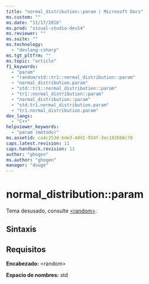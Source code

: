 ```yaml
---
title: "normal_distribution::param | Microsoft Docs"
ms.custom: ""
ms.date: "11/17/2016"
ms.prod: "visual-studio-dev14"
ms.reviewer: ""
ms.suite: ""
ms.technology: 
  - "devlang-csharp"
ms.tgt_pltfrm: ""
ms.topic: "article"
f1_keywords: 
  - "param"
  - "random/std::tr1::normal_distribution::param"
  - "normal_distribution.param"
  - "std::tr1::normal_distribution::param"
  - "tr1::normal_distribution::param"
  - "normal_distribution::param"
  - "std.tr1.normal_distribution.param"
  - "tr1.normal_distribution.param"
dev_langs: 
  - "C++"
helpviewer_keywords: 
  - "param (método)"
ms.assetid: ca4c253d-bde3-4dd2-924f-3ec192688c78
caps.latest.revision: 11
caps.handback.revision: 11
author: "ghogen"
ms.author: "ghogen"
manager: "douge"
---
```

# normal_distribution::param
Tema desusado, consulte [\<random\>](../Topic/%3Crandom%3E.md).  
  
## Sintaxis  
  
## Requisitos  
 **Encabezado:** \<random\>  
  
 **Espacio de nombres:** std